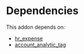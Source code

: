 # Dependencies

This addon depends on:

- [hr_expense](https://github.com/bringout/oca-ocb-hr/tree/f98b49b539eee9e50a57b2cbab9546577b4c3681/odoo-bringout-oca-ocb-hr_expense)
- [account_analytic_tag](https://github.com/bringout/oca-financial)
